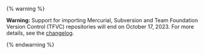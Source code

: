 {% warning %}

**Warning:** Support for importing Mercurial, Subversion and Team Foundation Version Control (TFVC) repositories will end on October 17, 2023. For more details, see the [changelog](https://github.blog/changelog/2023-04-17-deprecation-importing-non-git-repositories-with-github-importer/).

{% endwarning %}
